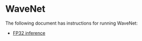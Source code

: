 # WaveNet

The following document has instructions for running WaveNet:
* [FP32 inference](/benchmarks/text_to_speech/tensorflow/wavenet/inference/fp32/README.md)
